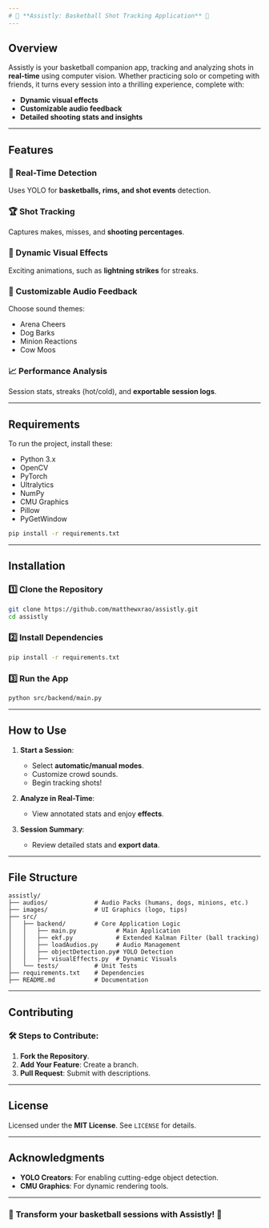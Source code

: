 ```yaml
---
# 🎯 **Assistly: Basketball Shot Tracking Application** 🏀
---
```


## **Overview**

Assistly is your basketball companion app, tracking and analyzing shots in **real-time** using computer vision. Whether practicing solo or competing with friends, it turns every session into a thrilling experience, complete with:

- **Dynamic visual effects**
- **Customizable audio feedback**
- **Detailed shooting stats and insights**

---

## **Features**

### 🚀 Real-Time Detection

Uses YOLO for **basketballs, rims, and shot events** detection.

### 🏆 Shot Tracking

Captures makes, misses, and **shooting percentages**.

### 🎇 Dynamic Visual Effects

Exciting animations, such as **lightning strikes** for streaks.

### 🎵 Customizable Audio Feedback

Choose sound themes:

- Arena Cheers
- Dog Barks
- Minion Reactions
- Cow Moos

### 📈 Performance Analysis

Session stats, streaks (hot/cold), and **exportable session logs**.

---

## **Requirements**

To run the project, install these:

- Python 3.x
- OpenCV
- PyTorch
- Ultralytics
- NumPy
- CMU Graphics
- Pillow
- PyGetWindow

```bash
pip install -r requirements.txt
```

---

## **Installation**

### 1️⃣ Clone the Repository

```bash
git clone https://github.com/matthewxrao/assistly.git
cd assistly
```

### 2️⃣ Install Dependencies

```bash
pip install -r requirements.txt
```

### 3️⃣ Run the App

```bash
python src/backend/main.py
```

---

## **How to Use**

1. **Start a Session**:

   - Select **automatic/manual modes**.
   - Customize crowd sounds.
   - Begin tracking shots!

2. **Analyze in Real-Time**:

   - View annotated stats and enjoy **effects**.

3. **Session Summary**:
   - Review detailed stats and **export data**.

---

## **File Structure**

```
assistly/
├── audios/             # Audio Packs (humans, dogs, minions, etc.)
├── images/             # UI Graphics (logo, tips)
├── src/
│   ├── backend/        # Core Application Logic
│   │   ├── main.py           # Main Application
│   │   ├── ekf.py            # Extended Kalman Filter (ball tracking)
│   │   ├── loadAudios.py     # Audio Management
│   │   ├── objectDetection.py# YOLO Detection
│   │   ├── visualEffects.py  # Dynamic Visuals
│   └── tests/          # Unit Tests
├── requirements.txt    # Dependencies
├── README.md           # Documentation
```

---

## **Contributing**

### 🛠️ Steps to Contribute:

1. **Fork the Repository**.
2. **Add Your Feature**: Create a branch.
3. **Pull Request**: Submit with descriptions.

---

## **License**

Licensed under the **MIT License**. See `LICENSE` for details.

---

## **Acknowledgments**

- **YOLO Creators**: For enabling cutting-edge object detection.
- **CMU Graphics**: For dynamic rendering tools.

---

### 🎉 **Transform your basketball sessions with Assistly!** 🏀
